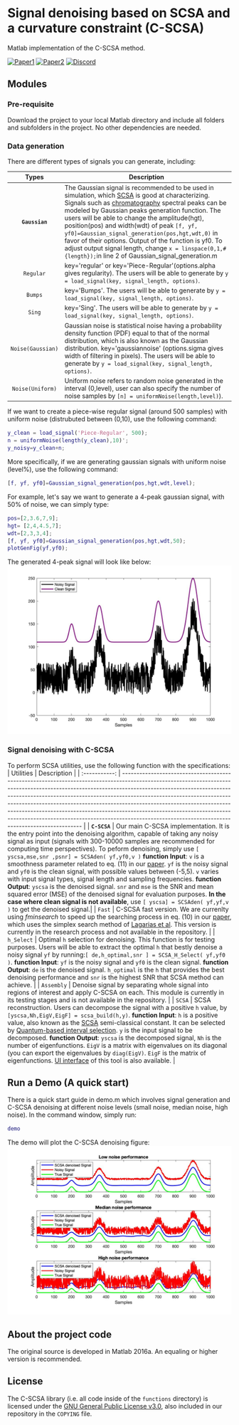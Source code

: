 # Signal denoising based on SCSA and a curvature constraint (C-SCSA)

Matlab implementation of the C-SCSA method.

[![Paper1](https://img.shields.io/badge/paper-IET%20journal-brightgreen)](https://ietresearch.onlinelibrary.wiley.com/doi/10.1049/sil2.12023)
[![Paper2](https://img.shields.io/badge/paper-ArXiv-blueviolet)](https://arxiv.org/abs/1908.07758)
[![Discord](https://img.shields.io/badge/Code%20Coverage-70%25-yellowgreen)](https://github.com/EMANG-KAUST/C-SCSA/blob/main/README.md)

## Modules 

### Pre-requisite
Download the project to your local Matlab directory and include all folders and subfolders in the project. No other dependencies are needed.


### Data generation
There are different types of signals you can generate, including:

|     Types     | Description                                                                                                                                                                                                                                                                                                                                                                                                                                                                                                                                          |
| :-----------: | ---------------------------------------------------------------------------------------------------------------------------------------------------------------------------------------------------------------------------------------------------------------------------------------------------------------------------------------------------------------------------------------------------------------------------------------------------------------------------------------------------------------------------------------------------- |
|  **`Gaussian`**   | The Gaussian signal is recommended to be used in simulation, which [SCSA](https://link.springer.com/content/pdf/10.1007/s00498-012-0091-1.pdf) is good at characterizing. Signals such as [chromatography](https://en.wikipedia.org/wiki/Chromatography) spectral peaks can be modeled by Gaussian peaks generation function. The users will be able to change the amplitude(hgt), position(pos) and width(wdt) of peak `[f, yf, yf0]=Gaussian_signal_generation(pos,hgt,wdt,0)` in favor of their options. Output of the function is yf0. To adjust output signal length, change `x = linspace(0,1,#{length});`in line 2 of Gaussian_signal_generation.m         |
|   `Regular`    | key='regular' or key='Piece-Regular'(options.alpha gives regularity). The users will be able to generate by `y = load_signal(key, signal_length, options)`.  |
|   `Bumps`    | key='Bumps'. The users will be able to generate by `y = load_signal(key, signal_length, options)`. |
|  `Sing`   | key='Sing'. The users will be able to generate by `y = load_signal(key, signal_length, options)`.                                                                                                                                                                                                                                                              |
|     `Noise(Gaussian)`     | Gaussian noise is statistical noise having a probability density function (PDF) equal to that of the normal distribution, which is also known as the Gaussian distribution. key='gaussiannoise' (options.sigma gives width of filtering in pixels). The users will be able to generate by `y = load_signal(key, signal_length, options)`.                                                                                                                                                                                                                                                                    |
|   `Noise(Uniform)`   | Uniform noise refers to random noise generated in the interval (0,level), user can also specify the number of noise samples by `[n] = uniformNoise(length,level)`).                                                                                                                                                                                                                                                                                                                                                                                                                                                                                                                                                                                                                                                                                                                           |

If we want to create a piece-wise regular signal (around 500 samples) with uniform noise (distrubuted between (0,10), use the following command:

```matlab
y_clean = load_signal('Piece-Regular', 500);
n = uniformNoise(length(y_clean),10)';
y_noisy=y_clean+n;
```
More specifically, if we are generating gaussian signals with uniform noise (level%), use the following command:

```matlab
[f, yf, yf0]=Gaussian_signal_generation(pos,hgt,wdt,level);
```

For example, let's say we want to generate a 4-peak gaussian signal, with 50% of noise, we can simply type:

```matlab
pos=[2,3.6,7,9];
hgt= [2,4,4.5,7];
wdt=[2,3,3,4];
[f, yf, yf0]=Gaussian_signal_generation(pos,hgt,wdt,50);
plotGenFig(yf,yf0);
```

The generated 4-peak signal will look like below:
![alt text](https://github.com/EMANG-KAUST/C-SCSA/blob/main/img/fig1.jpg)

### Signal denoising with C-SCSA
To perform SCSA utilities, use the following function with the specifications:
|     Utilities    | Description                                                                                                                                                                                                                                                                                                                                                                                                                                                                                                                                          |
| :-----------: | ---------------------------------------------------------------------------------------------------------------------------------------------------------------------------------------------------------------------------------------------------------------------------------------------------------------------------------------------------------------------------------------------------------------------------------------------------------------------------------------------------------------------------------------------------- |
|  **`C-SCSA`**   | Our main C-SCSA implementation. It is the entry point into the denoising algorithm, capable of taking any noisy signal as input (signals with 300-10000 samples are recommended for computing time perspectives). To peform denoising, simply use `[ yscsa,mse,snr ,psnr] = SCSAden( yf,yf0,v )` **function Input**: `v` is a smoothness parameter related to eq. (11) in our [paper](https://ietresearch.onlinelibrary.wiley.com/doi/epdf/10.1049/sil2.12023). `yf` is the noisy signal and `yf0` is the clean signal, with possible values between (-5,5). `v` varies with input signal types, signal length and sampling frequencies.  **function Output**: `yscsa` is the denoised signal. `snr` and `mse` is the SNR and mean squared error (MSE) of the denoised signal for evaluation purposes. **In the case where clean signal is not available**, use `[ yscsa] = SCSAden( yf,yf,v )` to get the denoised signal.|
|   `Fast`    | C-SCSA fast version. We are currenlty using _fminsearch_ to speed up the searching process in eq. (10) in our [paper](https://ietresearch.onlinelibrary.wiley.com/doi/epdf/10.1049/sil2.12023), which uses the simplex search method of [Lagarias et al](https://www.researchgate.net/publication/216301003_Convergence_Properties_of_the_Nelder--Mead_Simplex_Method_in_Low_Dimensions). This version is currently in the research process and not available in the repository. |
|  `h_Select`   | Optimal `h` selection for denoising. This function is for testing purposes. Users will be able to extract the optimal `h` that bestly denoise a noisy signal `yf` by running:`[ de,h_optimal,snr ] = SCSA_H_Select( yf,yf0 )`. **function Input**:  `yf` is the noisy signal and `yf0` is the clean signal. **function Output**: `de` is the denoised signal. `h_optimal` is the `h` that provides the best denoising performance and `snr` is the highest SNR that SCSA method can achieve.                                                                                                                                                                                                                                                        |
|  `Assembly`   | Denoise signal by separating whole signal into regions of interest and apply C-SCSA on each. This module is currently in its testing stages and is not available in the repository.                                                                                                                                                                                                                                                          |
|   `SCSA`    | SCSA reconstruction. Users can decompose the signal with a positive `h` value, by `[yscsa,Nh,EigV,EigF] = scsa_build(h,y)`. **function Input**: `h` is a positive value, also known as the [SCSA](https://link.springer.com/content/pdf/10.1007/s00498-012-0091-1.pdf) semi-classical constant. It can be selected by [Quantum-based interval selection](https://ieeexplore.ieee.org/abstract/document/9287878). `y` is the input signal to be decomposed.  **function Output**: `yscsa` is the decomposed signal, `Nh` is the number of eigenfunctions. `EigV` is a matrix with eigenvalues on its diagonal (you can export the eigenvalues by `diag(EigV)`. `EigF` is the matrix of eigenfunctions. [UI interface](https://github.com/EMANG-KAUST/SCSA-reconstruction) of this tool is also available.  |


## Run a Demo (A quick start)
There is a quick start guide in demo.m which involves signal generation and C-SCSA denoising at different noise levels (small noise, median noise, high noise). In the command window, simply run:
```matlab
demo
```
The demo will plot the C-SCSA denoising figure:
![fig2](https://github.com/EMANG-KAUST/C-SCSA/blob/main/img/fig2.jpg)

## About the project code
The original source is developed in Matlab 2016a. An equaling or higher version is recommended. 

## License

The C-SCSA library (i.e. all code inside of the `functions` directory) is licensed under the
[GNU General Public License v3.0](https://www.gnu.org/licenses/gpl-3.0.en.html), also
included in our repository in the `COPYING` file.
